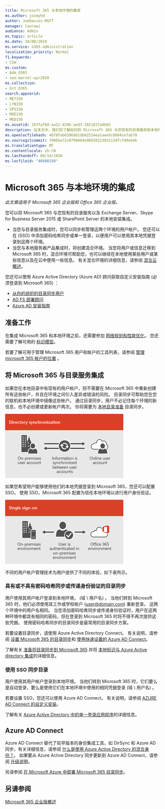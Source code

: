 ```yaml
---
title: Microsoft 365 与本地环境的集成
ms.author: josephd
author: JoeDavies-MSFT
manager: laurawi
audience: Admin
ms.topic: article
ms.date: 10/08/2019
ms.service: o365-administration
localization_priority: Normal
f1.keywords:
- CSH
ms.custom:
- Adm_O365
- seo-marvel-apr2020
ms.collection:
- Ent_O365
search.appverid:
- MET150
- LYN150
- SPS150
- MOE150
- MED150
ms.assetid: 263faf8d-aa21-428b-aed3-2021837a4b65
description: 在本文中，我们将了解如何将 Microsoft 365 与您现有的目录服务和本地环境集成。
ms.openlocfilehash: 46f0fab6396dd1db82524ea1aeedc6894ce7ab70
ms.sourcegitcommit: 79065e72c0799064e9055022393113dfcf40eb4b
ms.translationtype: MT
ms.contentlocale: zh-CN
ms.lasthandoff: 08/14/2020
ms.locfileid: "46688150"
---
```

# <a name="microsoft-365-integration-with-on-premises-environments"></a>Microsoft 365 与本地环境的集成

*此文章适用于 Microsoft 365 企业版和 Office 365 企业版。* 

您可以将 Microsoft 365 与您现有的目录服务以及 Exchange Server、Skype for Business Server 2015 或 SharePoint Server 的本地安装集成。
  
 - 当您与目录服务集成时，您可以同步和管理这两个环境的用户帐户。 您还可以在 (SSO) 中添加密码哈希同步或单一登录，以便用户可以使用其本地凭据登录到这两个环境。
 - 当您与本地服务器产品集成时，将创建混合环境。 当您将用户或信息迁移到 Microsoft 365 时，混合环境可帮助您，也可以继续在本地使用某些用户或某些信息以及在云中使用一些信息。 有关混合环境的详细信息，请参阅 [混合云概述](https://docs.microsoft.com/Office365/Enterprise/hybrid-cloud-overview)。

您还可以使用 Azure Active Directory (Azure AD) 顾问获取自定义安装指南 (必须登录到 Microsoft 365) ：

- [从你的组织的目录同步用户](https://aka.ms/aadconnectpwsync)
- [AD FS 部署顾问](https://aka.ms/adfsguidance)
- [Azure AD 安装指南](https://aka.ms/aadpguidance)
   
## <a name="before-you-begin"></a>准备工作

在集成 Microsoft 365 和本地环境之前，还需要参加 [网络规划和性能优化](network-planning-and-performance.md)。 您还需要了解可用的 [标识模型](about-microsoft-365-identity.md)。 

若要了解可用于管理 Microsoft 365 用户和帐户的工具列表，请参阅 [管理 microsoft 365 帐户的位置](manage-microsoft-365-accounts.md) 。 
  
## <a name="integrate-microsoft-365-with-directory-services"></a>将 Microsoft 365 与目录服务集成
如果您在本地目录中有现有的用户帐户，则不需要在 Microsoft 365 中重新创建所有这些帐户，并且在环境之间引入差异或错误的风险。 目录同步可帮助您在您的联机和本地环境中镜像这些帐户。 通过目录同步，用户不必记住每个环境的新信息，也不必创建或更新帐户两次。 你将需要为 [本地目录准备](prepare-for-directory-synchronization.md) 目录同步。
  
![使用目录同步将本地和联机用户帐户信息保持同步](../media/a64af0d0-9be6-46b1-8727-277e683abf5e.png)
  
如果您希望用户能够使用他们的本地凭据登录到 Microsoft 365，您还可以配置 SSO。 使用 SSO，Microsoft 365 配置为信任本地环境以进行用户身份验证。
  
![使用单一登录，在本地和联机环境中都可以使用相同的帐户。](../media/d76235f2-8a53-405e-b8ef-dfa4cfc208b8.png)
  
不同的用户帐户管理技术为用户提供了不同的体验，如下表所示。
 
### <a name="directory-synchronization-with-or-without-password-hash-synchronization-or-pass-through-authentication"></a>具有或不具有密码哈希同步或传递身份验证的目录同步

用户使用其用户帐户登录到本地环境， (域 \ 用户名) 。 当他们转到 Microsoft 365 时，他们必须使用其工作或学校帐户 (user@domain.com) 重新登录。 这两个环境中的用户名相同。 当您添加密码哈希同步或传递身份验证时，用户在这两种环境中都具有相同的密码，但在登录到 Microsoft 365 时将不得不再次提供这些凭据。 使用密码哈希同步的目录同步是最常用的目录同步方案。

若要设置目录同步，请使用 Azure Active Directory Connect。 有关说明，请参阅 [设置 Microsoft 365 的目录同步](set-up-directory-synchronization.md)和 [使用快速设置的 Azure AD Connect](https://go.microsoft.com/fwlink/p/?LinkId=698537)。

了解有关 [准备将目录同步到 Microsoft 365](prepare-for-directory-synchronization.md) 并将 [本地标识与 Azure Active directory 集成](https://go.microsoft.com/fwlink/?LinkId=518101)的详细信息。

### <a name="directory-synchronization-with-sso"></a>使用 SSO 同步目录

用户使用其用户帐户登录到本地环境。 当他们转到 Microsoft 365 时，它们要么是自动登录，要么是使用它们在本地环境中使用的相同凭据登录 (域 \ 用户名) 。

若要设置 SSO，您还可以使用 Azure AD Connect。 有关说明，请参阅 [AZURE AD Connect 的自定义安装](https://go.microsoft.com/fwlink/p/?LinkID=698430)。

了解有关 [Azure Active Directory 中的单一登录应用程序](https://go.microsoft.com/fwlink/p/?LinkId=698604)的详细信息。

## <a name="azure-ad-connect"></a>Azure AD Connect

Azure AD Connect 替代了较早版本的身份集成工具，如 DirSync 和 Azure AD 同步。有关详细信息，请参阅 [什么是使用 Azure Active Directory 的混合身份？](https://go.microsoft.com/fwlink/p/?LinkId=527969)。 如果要从 Azure Active Directory 同步更新到 Azure AD Connect，请参阅 [升级说明](https://go.microsoft.com/fwlink/p/?LinkId=733240)。 

另请参阅 [在 Microsoft Azure 中部署 Microsoft 365 目录同步](https://go.microsoft.com/fwlink/?LinkId=517887)。

## <a name="see-also"></a>另请参阅

[Microsoft 365 企业版概述](microsoft-365-overview.md)
